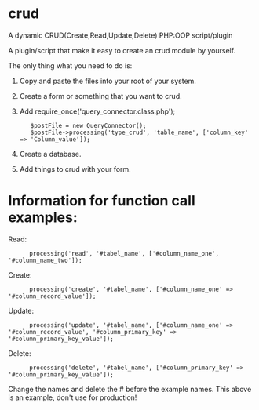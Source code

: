 # crud
A dynamic CRUD(Create,Read,Update,Delete) PHP:OOP script/plugin

A plugin/script that make it easy to create an crud module by yourself. 

The only thing what you need to do is:
1. Copy and paste the files into your root of your system.
2. Create a form or something that you want to crud.
3. Add 
          require_once('query_connector.class.php');

          $postFile = new QueryConnector();
          $postFile->processing('type_crud', 'table_name', ['column_key' => 'Column_value']);
          
4. Create a database.
5. Add things to crud with your form.

# Information for function call examples:

Read: 

          processing('read', '#tabel_name', ['#column_name_one', '#column_name_two']);


Create: 

          processing('create', '#tabel_name', ['#column_name_one' => '#column_record_value']);


Update: 

          processing('update', '#tabel_name', ['#column_name_one' => '#column_record_value', '#column_primary_key' => '#column_primary_key_value']);


Delete: 

          processing('delete', '#tabel_name', ['#column_primary_key' => '#column_primary_key_value']);


Change the names and delete the # before the example names. This above is an example, don't use for production!

